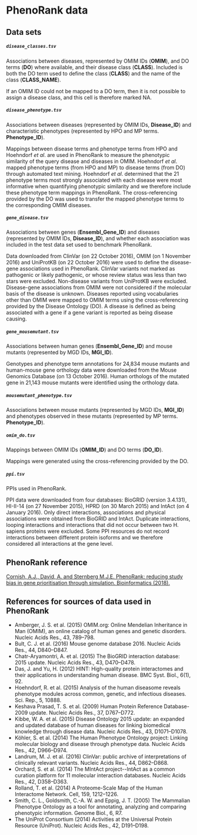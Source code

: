 PhenoRank data
=====================


Data sets
----------

##### `disease_classes.tsv`
Associations between diseases, represented by OMIM IDs (**OMIM**), and DO terms (**DO**) where available, and their disease class (**CLASS**). Included is both the DO term used to define the class (**CLASS**) and the name of the class (**CLASS_NAME**).

If an OMIM ID could not be mapped to a DO term, then it is not possible to assign a disease class, and this cell is therefore marked NA. 


##### `disease_phenotype.tsv`
Associations between diseases (represented by OMIM IDs, **Disease_ID**) and characteristic phenotypes (represented by HPO and MP terms. **Phenotype_ID**).

Mappings between disease terms and phenotype terms from HPO and Hoehndorf *et al*. are used in PhenoRank to measure the phenotypic similarity of the query disease and diseases in OMIM. Hoehndorf *et al*. mapped phenotype terms (from HPO and MP) to disease terms (from DO) through automated text mining. Hoehndorf *et al*. determined that the 21 phenotype terms most strongly associated with each disease were most informative when quantifying phenotypic similarity and we therefore include these phenotype term mappings in PhenoRank. The cross-referencing provided by the DO was used to transfer the mapped phenotype terms to the corresponding OMIM diseases. 


##### `gene_disease.tsv`
Associations between genes (**Ensembl_Gene_ID**) and diseases (represented by OMIM IDs, **Disease_ID**), and whether each association was included in the test data set used to benchmark PhenoRank. 

Data downloaded from ClinVar (on 22 October 2016), OMIM (on 1 November 2016) and UniProtKB (on 22 October 2016) were used to define the disease-gene associations used in PhenoRank. ClinVar variants not marked as pathogenic or likely pathogenic, or whose review status was less than two stars were excluded. Non-disease variants from UniProtKB were excluded. Disease-gene associations from OMIM were not considered if the molecular basis of the disease is unknown. Diseases reported using vocabularies other than OMIM were mapped to OMIM terms using the cross-referencing provided by the Disease Ontology (DO). A disease is defined as being associated with a gene if a gene variant is reported as being disease causing.


##### `gene_mousemutant.tsv`
Associations between human genes (**Ensembl_Gene_ID**) and mouse mutants (represented by MGD IDs, **MGI_ID**).

Genotypes and phenotype term annotations for 24,834 mouse mutants and human-mouse gene orthology data were downloaded from the Mouse Genomics Database (on 13 October 2016). Human orthologs of the mutated gene in 21,143 mouse mutants were identified using the orthology data.


##### `mousemutant_phenotype.tsv`
Associations between mouse mutants (represented by MGD IDs, **MGI_ID**) and phenotypes observed in these mutants (represented by MP terms. **Phenotype_ID**).


##### `omim_do.tsv`
Mappings between OMIM IDs (**OMIM_ID**) and DO terms (**DO_ID**).

Mappings were generated using the cross-referencing provided by the DO. 


##### `ppi.tsv`
PPIs used in PhenoRank. 

PPI data were downloaded from four databases: BioGRID (version 3.4.131), HI-II-14 (on 27 November 2015), HPRD (on 30 March 2015) and IntAct (on 4 January 2016). Only direct interactions, associations and physical associations were obtained from BioGRID and IntAct. Duplicate interactions, looping interactions and interactions that did not occur between two H. sapiens proteins were excluded. Some PPI resources do not record interactions between different protein isoforms and we therefore considered all interactions at the gene level. 



PhenoRank reference
----------
[Cornish, A.J., David, A. and Sternberg M.J.E. PhenoRank: reducing study bias in gene prioritisation through simulation. Bioinformatics (2018).][1] 



References for sources of data used in PhenoRank
----------
- Amberger, J. S. et al. (2015) OMIM.org: Online Mendelian Inheritance in Man (OMIM), an online catalog of human genes and genetic disorders. Nucleic Acids Res., 43, 789–798.
- Bult, C. J. et al. (2016) Mouse genome database 2016. Nucleic Acids Res., 44, D840–D847.
- Chatr-Aryamontri, A. et al. (2015) The BioGRID interaction database: 2015 update. Nucleic Acids Res., 43, D470–D478.
- Das, J. and Yu, H. (2012) HINT: High-quality protein interactomes and their applications in understanding human disease. BMC Syst. Biol., 6(1), 92.
- Hoehndorf, R. et al. (2015) Analysis of the human diseasome reveals phenotype modules across common, genetic, and infectious diseases. Sci. Rep., 5, 10888.
- Keshava Prasad, T. S. et al. (2009) Human Protein Reference Database-2009 update. Nucleic Acids Res., 37, D767–D772.
- Kibbe, W. A. et al. (2015) Disease Ontology 2015 update: an expanded and updated database of human diseases for linking biomedical knowledge through disease data. Nucleic Acids Res., 43, D1071–D1078.
- Köhler, S. et al. (2014) The Human Phenotype Ontology project: Linking molecular biology and disease through phenotype data. Nucleic Acids Res., 42, D966–D974.
- Landrum, M. J. et al. (2016) ClinVar: public archive of interpretations of clinically relevant variants. Nucleic Acids Res., 44, D862–D868.
- Orchard, S. et al. (2014) The MIntAct project--IntAct as a common curation platform for 11 molecular interaction databases. Nucleic Acids Res., 42, D358–D363.
- Rolland, T. et al. (2014) A Proteome-Scale Map of the Human Interactome Network. Cell, 159, 1212–1226.
- Smith, C. L., Goldsmith, C.-A. W. and Eppig, J. T. (2005) The Mammalian Phenotype Ontology as a tool for annotating, analyzing and comparing phenotypic information. Genome Biol., 6, R7.
- The UniProt Consortium (2014) Activities at the Universal Protein Resource (UniProt). Nucleic Acids Res., 42, D191–D198.

[1]: https://doi.org/10.1093/bioinformatics/bty028
